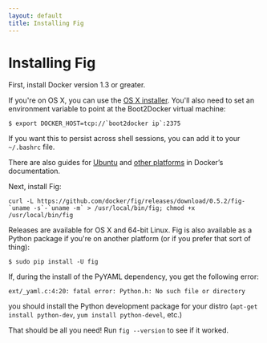 ```yaml
---
layout: default
title: Installing Fig
---
```


Installing Fig
==============

First, install Docker version 1.3 or greater.

If you're on OS X, you can use the [OS X installer](https://docs.docker.com/installation/mac/). You'll also need to set an environment variable to point at the Boot2Docker virtual machine:

    $ export DOCKER_HOST=tcp://`boot2docker ip`:2375

If you want this to persist across shell sessions, you can add it to your `~/.bashrc` file.

There are also guides for [Ubuntu](https://docs.docker.com/installation/ubuntulinux/) and [other platforms](https://docs.docker.com/installation/) in Docker’s documentation.

Next, install Fig:

    curl -L https://github.com/docker/fig/releases/download/0.5.2/fig-`uname -s`-`uname -m` > /usr/local/bin/fig; chmod +x /usr/local/bin/fig

Releases are available for OS X and 64-bit Linux. Fig is also available as a Python package if you're on another platform (or if you prefer that sort of thing):

    $ sudo pip install -U fig
    
If, during the install of the PyYAML dependency, you get the following error:

```
ext/_yaml.c:4:20: fatal error: Python.h: No such file or directory
```

you should install the Python development package for your distro (`apt-get install python-dev`, `yum install python-devel`, etc.)

That should be all you need! Run `fig --version` to see if it worked.
